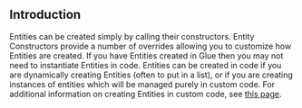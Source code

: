 ## Introduction

Entities can be created simply by calling their constructors. Entity Constructors provide a number of overrides allowing you to customize how Entities are created. If you have Entities created in Glue then you may not need to instantiate Entities in code. Entities can be created in code if you are dynamically creating Entities (often to put in a list), or if you are creating instances of entities which will be managed purely in custom code. For additional information on creating Entities in custom code, see [this page](/documentation/tutorials/glue-tutorials/basic-coding-in-glue.md "Glue:Tutorials:Basic coding in Glue").
